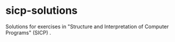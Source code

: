 # sicp-solutions
Solutions for exercises in "Structure and Interpretation of Computer Programs" (SICP) .
